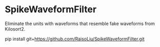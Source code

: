 # SpikeWaveformFilter

Eliminate the units with waveforms that resemble fake waveforms from Kilosort2.


pip install git+https://github.com/RaisoLiu/SpikeWaveformFilter.git
